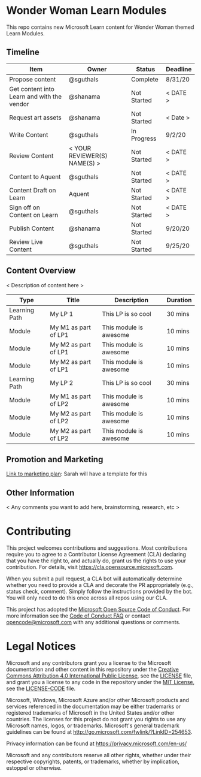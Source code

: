 # Wonder Woman Learn Modules

This repo contains new Microsoft Learn content for Wonder Woman themed Learn Modules.

## Timeline

| Item | Owner | Status | Deadline | 
|------|-------|--------|----------|
| Propose content | @sguthals | Complete | 8/31/20 |
| Get content into Learn and with the vendor | @shanama | Not Started | < DATE > |
| Request art assets | @shanama | Not Started | < Date > |
| Write Content | @sguthals | In Progress | 9/2/20 |
| Review Content | < YOUR REVIEWER(S) NAME(S) > | Not Started | < DATE > |
| Content to Aquent | @sguthals | Not Started | < DATE > |
| Content Draft on Learn | Aquent | Not Started | < DATE > |
| Sign off on Content on Learn | @sguthals | Not Started | < DATE > |
| Publish Content | @shanama | Not Started | 9/20/20 |
| Review Live Content | @sguthals | Not Started | 9/25/20 |

## Content Overview

< Description of content here >

| Type | Title | Description | Duration | 
|------|-------|-------------|----------|
| Learning Path | My LP 1 | This LP is so cool | 30 mins |
| Module | My M1 as part of LP1 | This module is awesome | 10 mins |
| Module | My M2 as part of LP1 | This module is awesome | 10 mins |
| Module | My M2 as part of LP1 | This module is awesome | 10 mins |
| Learning Path | My LP 2 | This LP is so cool | 30 mins |
| Module | My M1 as part of LP2 | This module is awesome | 10 mins |
| Module | My M2 as part of LP2 | This module is awesome | 10 mins |
| Module | My M2 as part of LP2 | This module is awesome | 10 mins |

## Promotion and Marketing

[Link to marketing plan](TBD): Sarah will have a template for this

## Other Information

< Any comments you want to add here, brainstorming, research, etc >


# Contributing

This project welcomes contributions and suggestions.  Most contributions require you to agree to a
Contributor License Agreement (CLA) declaring that you have the right to, and actually do, grant us
the rights to use your contribution. For details, visit https://cla.opensource.microsoft.com.

When you submit a pull request, a CLA bot will automatically determine whether you need to provide
a CLA and decorate the PR appropriately (e.g., status check, comment). Simply follow the instructions
provided by the bot. You will only need to do this once across all repos using our CLA.

This project has adopted the [Microsoft Open Source Code of Conduct](https://opensource.microsoft.com/codeofconduct/).
For more information see the [Code of Conduct FAQ](https://opensource.microsoft.com/codeofconduct/faq/) or
contact [opencode@microsoft.com](mailto:opencode@microsoft.com) with any additional questions or comments.

# Legal Notices

Microsoft and any contributors grant you a license to the Microsoft documentation and other content
in this repository under the [Creative Commons Attribution 4.0 International Public License](https://creativecommons.org/licenses/by/4.0/legalcode),
see the [LICENSE](LICENSE) file, and grant you a license to any code in the repository under the [MIT License](https://opensource.org/licenses/MIT), see the
[LICENSE-CODE](LICENSE-CODE) file.

Microsoft, Windows, Microsoft Azure and/or other Microsoft products and services referenced in the documentation
may be either trademarks or registered trademarks of Microsoft in the United States and/or other countries.
The licenses for this project do not grant you rights to use any Microsoft names, logos, or trademarks.
Microsoft's general trademark guidelines can be found at http://go.microsoft.com/fwlink/?LinkID=254653.

Privacy information can be found at https://privacy.microsoft.com/en-us/

Microsoft and any contributors reserve all other rights, whether under their respective copyrights, patents,
or trademarks, whether by implication, estoppel or otherwise.

